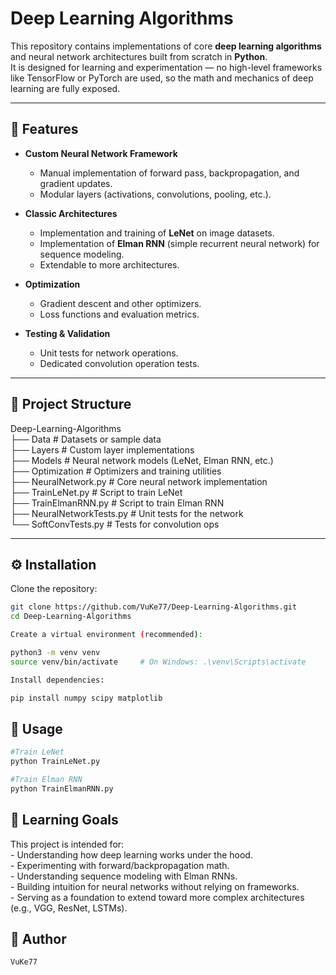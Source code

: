 # Deep Learning Algorithms

This repository contains implementations of core **deep learning algorithms** and neural network architectures built from scratch in **Python**.  
It is designed for learning and experimentation — no high-level frameworks like TensorFlow or PyTorch are used, so the math and mechanics of deep learning are fully exposed.

---

## 📌 Features

- **Custom Neural Network Framework**  
  - Manual implementation of forward pass, backpropagation, and gradient updates.  
  - Modular layers (activations, convolutions, pooling, etc.).  

- **Classic Architectures**  
  - Implementation and training of **LeNet** on image datasets.  
  - Implementation of **Elman RNN** (simple recurrent neural network) for sequence modeling.  
  - Extendable to more architectures.  

- **Optimization**  
  - Gradient descent and other optimizers.  
  - Loss functions and evaluation metrics.  

- **Testing & Validation**  
  - Unit tests for network operations.  
  - Dedicated convolution operation tests.  

---

## 📂 Project Structure

Deep-Learning-Algorithms \
├── Data  # Datasets or sample data \
├── Layers # Custom layer implementations \
├── Models # Neural network models (LeNet, Elman RNN, etc.) \
├── Optimization # Optimizers and training utilities \
├── NeuralNetwork.py # Core neural network implementation \
├── TrainLeNet.py # Script to train LeNet \
├── TrainElmanRNN.py # Script to train Elman RNN \
├── NeuralNetworkTests.py # Unit tests for the network \
└── SoftConvTests.py # Tests for convolution ops 


---

## ⚙️ Installation

Clone the repository:

```bash
git clone https://github.com/VuKe77/Deep-Learning-Algorithms.git
cd Deep-Learning-Algorithms

Create a virtual environment (recommended):

python3 -m venv venv
source venv/bin/activate     # On Windows: .\venv\Scripts\activate

Install dependencies:

pip install numpy scipy matplotlib
```

## 🚀 Usage
 ``` bash
#Train LeNet
python TrainLeNet.py

#Train Elman RNN
python TrainElmanRNN.py
```
## 🧠 Learning Goals

This project is intended for: \
    - Understanding how deep learning works under the hood. \
    - Experimenting with forward/backpropagation math. \
    - Understanding sequence modeling with Elman RNNs. \
    - Building intuition for neural networks without relying on frameworks. \
    - Serving as a foundation to extend toward more complex architectures (e.g., VGG, ResNet, LSTMs). 

## 👤 Author

    VuKe77
